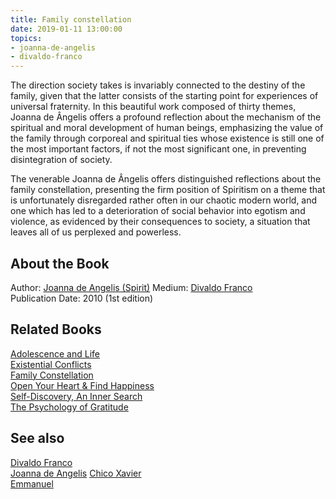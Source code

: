 ```yaml
---
title: Family constellation
date: 2019-01-11 13:00:00
topics: 
- joanna-de-angelis
- divaldo-franco
---
```


The direction society takes is invariably connected to the destiny of the
family, given that the latter consists of the starting point for experiences of
universal fraternity. In this beautiful work composed of thirty themes, Joanna
de Ângelis offers a profound reflection about the mechanism of the spiritual and
moral development of human beings, emphasizing the value of the family through
corporeal and spiritual ties whose existence is still one of the most important
factors, if not the most significant one, in preventing disintegration of
society.

The venerable Joanna de Ângelis offers distinguished reflections about the
family constellation, presenting the firm position of Spiritism on a theme that
is unfortunately disregarded rather often in our chaotic modern world, and one
which has led to a deterioration of social behavior into egotism and violence,
as evidenced by their consequences to society, a situation that leaves all of us
perplexed and powerless.

## About the Book
Author: [Joanna de Angelis (Spirit)](/bio/joanna-de-angelis)
Medium: [Divaldo Franco](/bio/divaldo-franco)  
Publication Date: 	2010 (1st edition)  

## Related Books
[Adolescence and Life](adolescence-and-life)  
[Existential Conflicts](existential-conflicts)  
[Family Constellation](family-constellation)  
[Open Your Heart & Find Happiness](open-your-heart)  
[Self-Discovery, An Inner Search](self-discovery)  
[The Psychology of Gratitude](the-psychology-of-gratitude)  
   
## See also
[Divaldo Franco](/bio/divaldo-franco)  
[Joanna de Angelis](/bio/joanna-de-angelis)
[Chico Xavier](/bio/chico-xavier)  
[Emmanuel](/bio/emmanuel)  

